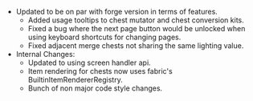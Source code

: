- Updated to be on par with forge version in terms of features.
  - Added usage tooltips to chest mutator and chest conversion kits.
  - Fixed a bug where the next page button would be unlocked when using keyboard shortcuts for changing pages.
  - Fixed adjacent merge chests not sharing the same lighting value.
- Internal Changes:
  - Updated to using screen handler api.
  - Item rendering for chests now uses fabric's BuiltinItemRendererRegistry.
  - Bunch of non major code style changes.
